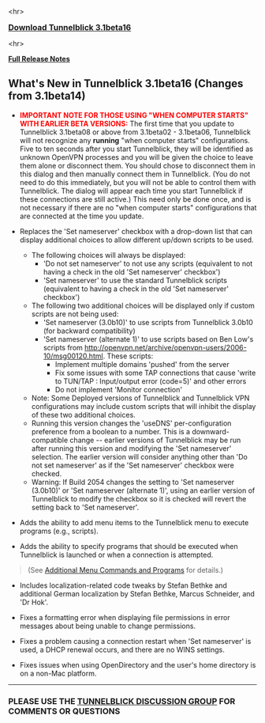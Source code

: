 

&lt;hr&gt;


<font size='3'><b><a href='http://code.google.com/p/tunnelblick/downloads/detail?name=Tunnelblick_3.1beta16.dmg'>Download Tunnelblick 3.1beta16</a></b></font>


&lt;hr&gt;



**[Full Release Notes](RlsNotes.md)**

## What's New in Tunnelblick 3.1beta16 (Changes from 3.1beta14) ##
  * <font color='red'><b>IMPORTANT NOTE FOR THOSE USING "WHEN COMPUTER STARTS" WITH EARLIER BETA VERSIONS:</b></font> The first time that you update to Tunnelblick 3.1beta08 or above from 3.1beta02 - 3.1beta06, Tunnelblick will not recognize any **running** "when computer starts" configurations. Five to ten seconds after you start Tunnelblick, they will be identified as unknown OpenVPN processes and you will be given the choice to leave them alone or disconnect them. You should chose to disconnect them in this dialog and then manually connect them in Tunnelblick. (You do not need to do this immediately, but you will not be able to control them with Tunnelblick. The dialog will appear each time you start Tunnelblick if these connections are still active.) This need only be done once, and is not necessary if there are no "when computer starts" configurations that are connected at the time you update.



  * Replaces the 'Set nameserver' checkbox with a drop-down list that can display additional choices to allow different up/down scripts to be used.
    * The following choices will always be displayed:
      * 'Do not set nameserver' to not use any scripts                  (equivalent to not having a check in the old 'Set nameserver' checkbox')
      * 'Set nameserver'        to use the standard Tunnelblick scripts (equivalent to having a check in the old 'Set nameserver' checkbox')
    * The following two additional choices will be displayed only if custom scripts are not being used:
      * 'Set nameserver (3.0b10)'      to use scripts from Tunnelblick 3.0b10 (for backward compatibility)
      * 'Set nameserver (alternate 1)' to use scripts based on Ben Low's scripts from http://openvpn.net/archive/openvpn-users/2006-10/msg00120.html. These scripts:
        * Implement multiple domains 'pushed' from the server
        * Fix some issues with some TAP connections that cause 'write to TUN/TAP : Input/output error (code=5)' and other errors
        * Do not implement 'Monitor connection'
    * Note: Some Deployed versions of Tunnelblick and Tunnelblick VPN configurations may include custom scripts that will inhibit the display of these two additional choices.
    * Running this version changes the 'useDNS' per-configuration preference from a boolean to a number. This is a downward-compatible change -- earlier versions of Tunnelblick may be run after running this version and modifying the 'Set nameserver' selection. The earlier version will consider anything other than 'Do not set nameserver' as if the 'Set nameserver' checkbox were checked.
    * Warning: If Build 2054 changes the setting to 'Set nameserver (3.0b10)' or 'Set nameserver (alternate 1)', using an earlier version of Tunnelblick to modify the checkbox so it is checked will revert the setting back to 'Set nameserver'.

  * Adds the ability to add menu items to the Tunnelblick menu to execute programs (e.g., scripts).
  * Adds the ability to specify programs that should be executed when Tunnelblick is launched or when a connection is attempted.
> (See [Additional Menu Commands and Programs](cCusDeployed#Additional_Menu_Commands_and_Programs.md) for details.)

  * Includes localization-related code tweaks by Stefan Bethke and additional German localization by Stefan Bethke, Marcus Schneider, and 'Dr Hok'.

  * Fixes a formatting error when displaying file permissions in error messages about being unable to change permissions.

  * Fixes a problem causing a connection restart when 'Set nameserver' is used, a DHCP renewal occurs, and there are no WINS settings.

  * Fixes issues when using OpenDirectory and the user's home directory is on a non-Mac platform.


---


### PLEASE USE THE [TUNNELBLICK DISCUSSION GROUP](http://groups.google.com/group/tunnelblick-discuss) FOR COMMENTS OR QUESTIONS